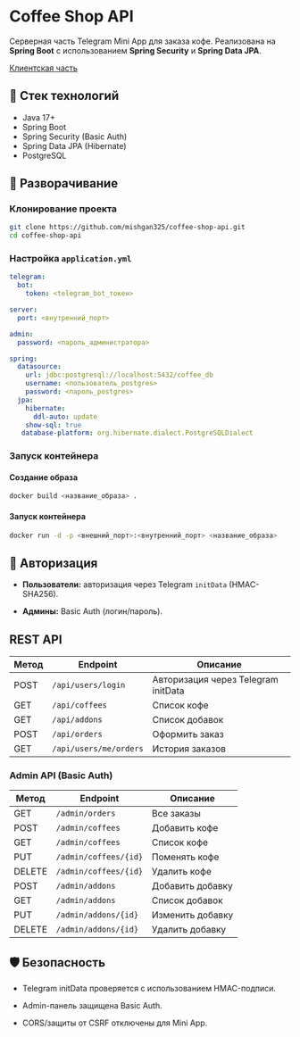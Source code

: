 # Coffee Shop API

Серверная часть Telegram Mini App для заказа кофе. Реализована на **Spring Boot** с использованием **Spring Security** и **Spring Data JPA**.

[Клиентская часть](https://github.com/mishgan325/coffee-shop)

## 🧱 Стек технологий

- Java 17+
- Spring Boot
- Spring Security (Basic Auth)
- Spring Data JPA (Hibernate)
- PostgreSQL

## 🚀 Разворачивание

### Клонирование проекта

```bash
git clone https://github.com/mishgan325/coffee-shop-api.git
cd coffee-shop-api
```
### Настройка `application.yml`

```yaml
telegram:
  bot:
    token: <telegram_bot_токен>

server:
  port: <внутренний_порт> 

admin:
  password: <пароль_администратора> 

spring:
  datasource:
    url: jdbc:postgresql://localhost:5432/coffee_db
    username: <пользователь_postgres>
    password: <пароль_postgres>
  jpa:
    hibernate:
      ddl-auto: update
    show-sql: true
   database-platform: org.hibernate.dialect.PostgreSQLDialect

```

### Запуск контейнера

#### Создание образа
```bash
docker build <название_образа> .
```
#### Запуск контейнера
```bash
docker run -d -p <внешний_порт>:<внутренний_порт> <название_образа>
```
## 🔐 Авторизация

- **Пользователи:** авторизация через Telegram `initData` (HMAC-SHA256).
    
- **Админы:** Basic Auth (логин/пароль).
    

## REST API


| Метод | Endpoint               | Описание                            |
| ----- | ---------------------- | ----------------------------------- |
| POST  | `/api/users/login`     | Авторизация через Telegram initData |
| GET   | `/api/coffees`         | Список кофе                         |
| GET   | `/api/addons`          | Список добавок                      |
| POST  | `/api/orders`          | Оформить заказ                      |
| GET   | `/api/users/me/orders` | История заказов                     |
### Admin API (Basic Auth)

| Метод  | Endpoint              | Описание         |
| ------ | --------------------- | ---------------- |
| GET    | `/admin/orders`       | Все заказы       |
| POST   | `/admin/coffees`      | Добавить кофе    |
| GET    | `/admin/coffees`      | Список кофе      |
| PUT    | `/admin/coffees/{id}` | Поменять кофе    |
| DELETE | `/admin/coffees/{id}` | Удалить кофе     |
| POST   | `/admin/addons`       | Добавить добавку |
| GET    | `/admin/addons`       | Список добавок   |
| PUT    | `/admin/addons/{id}`  | Изменить добавку |
| DELETE | `/admin/addons/{id}`  | Удалить добавку  |

## 🛡️ Безопасность

- Telegram initData проверяется с использованием HMAC-подписи.
    
- Admin-панель защищена Basic Auth.
    
- CORS/защиты от CSRF отключены для Mini App.
